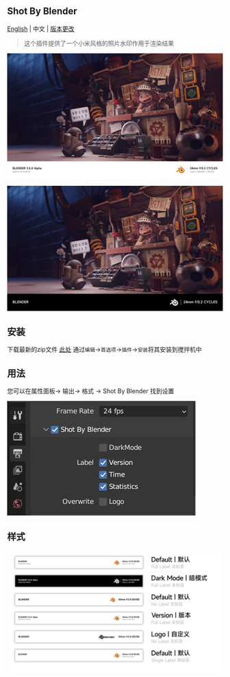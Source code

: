 ## Shot By Blender 

[English](./README.md) | 中文 | [版本更改](./CHANGE_LOG.md)


> 这个插件提供了一个小米风格的照片水印作用于渲染结果

![](res/readme/2.8.jpg)

![](res/readme/2.jpg)

## 安装
下载最新的zip文件 [此处](https://github.com/atticus-lv/ShotByBlender/archive/refs/heads/master.zip)
通过`编辑`->`首选项`->`插件`->`安装`将其安装到搅拌机中

## 用法
您可以在属性面板-> 输出-> 格式 -> Shot By Blender 找到设置

![img.jpg](./res/readme/img.jpg)

## 样式

![](./res/readme/style.png)